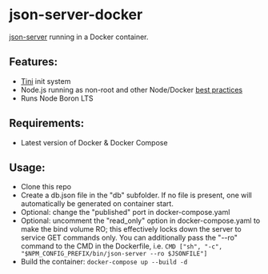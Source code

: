 # json-server-docker
[json-server](https://github.com/typicode/json-server) running in a Docker container.

## Features:
- [Tini](https://github.com/krallin/tini) init system
- Node.js running as non-root and other Node/Docker [best practices](https://github.com/nodejs/docker-node/blob/master/docs/BestPractices.md)
- Runs Node Boron LTS

## Requirements:
- Latest version of Docker & Docker Compose

## Usage:
- Clone this repo
- Create a db.json file in the "db" subfolder. If no file is present, one will automatically be generated on container start.
- Optional: change the "published" port in docker-compose.yaml
- Optional: uncomment the "read_only" option in docker-compose.yaml to make the bind volume RO; this effectively locks down the server to service GET commands only. You can additionally pass the "--ro" command to the CMD in the Dockerfile, i.e.
`CMD ["sh", "-c", "$NPM_CONFIG_PREFIX/bin/json-server --ro $JSONFILE"]`
- Build the container:
`docker-compose up --build -d`

